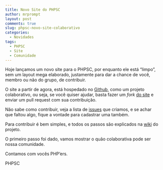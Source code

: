 ```yaml
---
title: Novo Site do PHPSC
author: mrprompt
layout: post
comments: true
slug: phpsc-novo-site-colaborativo
categories:
  - Novidades
tags:
  - PHPSC
  - Site
  - Comunidade
---
```

Hoje lançamos um novo site para o PHPSC, por enquanto ele está “limpo”, sem um layout mega elaborado, justamente para dar a chance de você, membro ou não do grupo, de contribuir.

O site a partir de agora, está hospedado no [Github](https://www.github.com), como um projeto colaborativo, ou seja, se você quiser ajudar, basta fazer um *fork* [do site](https://github.com/PHPSC/phpsc.github.io) e enviar um pull request com sua contribuição.

Não sabe como contribuir, veja a lista de [issues](https://github.com/PHPSC/phpsc.github.io/issues) que criamos, e se achar que faltou algo, fique a vontade para cadastrar uma também.

Para contribuir é bem simples, e todos os passos são explicados na [wiki](https://github.com/PHPSC/phpsc.github.io/wiki/Contribuindo) do projeto.

O primeiro passo foi dado, vamos mostrar o quão colaborativa pode ser nossa comunidade.

Contamos com vocês PHP’ers.

PHPSC
